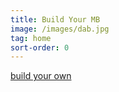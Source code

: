 ```yaml
---
title: Build Your MB
image: /images/dab.jpg
tag: home
sort-order: 0
---
```

[ build your own](/builder)
